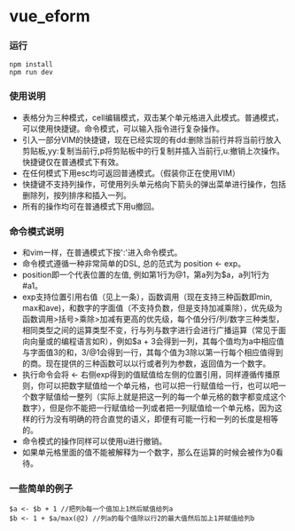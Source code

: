 # vue_eform

### 运行 
```
npm install
npm run dev
```

### 使用说明
- 表格分为三种模式，cell编辑模式，双击某个单元格进入此模式。普通模式，可以使用快捷键。命令模式，可以输入指令进行复杂操作。
- 引入一部分VIM的快捷键，现在已经实现的有dd:删除当前行并将当前行放入剪贴板,yy:复制当前行,p将剪贴板中的行复制并插入当前行,u:撤销上次操作。快捷键仅在普通模式下有效。
- 在任何模式下用esc均可返回普通模式。（假装你正在使用VIM）
- 快捷键不支持列操作，可使用列头单元格向下箭头的弹出菜单进行操作，包括删除列，按列排序和插入一列。
- 所有的操作均可在普通模式下用u撤回。

### 命令模式说明
- 和vim一样，在普通模式下按':'进入命令模式。
- 命令模式遵循一种非常简单的DSL, 总的范式为 position <- exp。
- position即一个代表位置的左值, 例如第1行为@1，第a列为$a，a列1行为#a1。
- exp支持位置引用右值（见上一条），函数调用（现在支持三种函数即min, max和ave)，和数字的字面值（不支持负数，但是支持加减乘除），优先级为函数调用>括号>乘除>加减有更高的优先级，每个值分行/列/数字三种类型，相同类型之间的运算类型不变，行与列与数字进行会进行广播运算（常见于面向向量或的编程语言如R），例如$a + 3会得到一列，其每个值均为a中相应值与字面值3的和，3/@1会得到一行，其每个值为3除以第一行每个相应值得到的商。现在提供的三种函数可以以行或者列为参数，返回值为一个数字。
- 执行命令会将 <- 右侧exp得到的值赋值给左侧的位置引用，同样遵循传播原则，你可以把数字赋值给一个单元格，也可以把一行赋值给一行，也可以吧一个数字赋值给一整列（实际上就是把这一列的每一个单元格的数字都变成这个数字），但是你不能把一行赋值给一列或者把一列赋值给一个单元格，因为这样的行为没有明确的符合直觉的语义，即便有可能一行和一列的长度是相等的。
- 命令模式的操作同样可以使用u进行撤销。
- 如果单元格里面的值不能被解释为一个数字，那么在运算的时候会被作为0看待。

### 一些简单的例子 
```
$a <- $b + 1 //把列b每一个值加上1然后赋值给列a
$b <- 1 + $a/max(@2) //列a的每个值除以行2的最大值然后加上1并赋值给列b
```